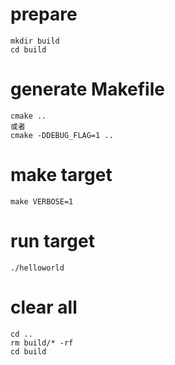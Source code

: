 # prepare
```
mkdir build
cd build
```
# generate Makefile
```
cmake ..
或者
cmake -DDEBUG_FLAG=1 ..
```

# make target
```
make VERBOSE=1
```
# run target
```
./helloworld
```
# clear all
```
cd ..
rm build/* -rf
cd build
```
